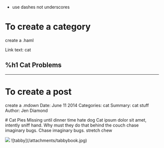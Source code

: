 * use dashes not underscores

# To create a category
create a <blog-category>.haml

Link text: cat

%h1 Cat Problems
------------------------------------------
-------------------------------------

# To create a post
create a <blogpost-title>.mdown
Date: June 11 2014
Categories: cat
Summary: cat stuff
Author: Jen Diamond

\# Cat Pies
Missing until dinner time hate dog
Cat ipsum dolor sit amet, intently sniff hand. Why must they do that behind the couch chase imaginary bugs. Chase imaginary bugs.  stretch chew 

<img src="/attachments/tabbybook.jpg">
![tabby](/attachments/tabbybook.jpg)
